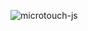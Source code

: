 ![microtouch-js](https://user-images.githubusercontent.com/19171147/57224772-0b00e700-6fd0-11e9-86ba-19baa883e825.gif)
